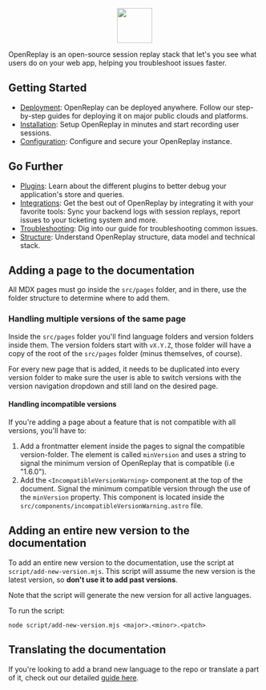 <p align="center">
  <a href="https://docs.openreplay.com">
    <img src="static/media/logo.png" height="70">
  </a>
</p>

OpenReplay is an open-source session replay stack that let's you see what users do on your web app, helping you troubleshoot issues faster.

## Getting Started
- [Deployment](https://docs.openreplay.com/deployment): OpenReplay can be deployed anywhere. Follow our step-by-step guides for deploying it on major public clouds and platforms.
- [Installation](https://docs.openreplay.com/installation/setup-or): Setup OpenReplay in minutes and start recording user sessions.
- [Configuration](https://docs.openreplay.com/configuration.md): Configure and secure your OpenReplay instance.

## Go Further
- [Plugins](https://docs.openreplay.com/plugins): Learn about the different plugins to better debug your application's store and queries.
- [Integrations](https://docs.openreplay.com/integrations): Get the best out of OpenReplay by integrating it with your favorite tools: Sync your backend logs with session replays, report issues to your ticketing system and more.
- [Troubleshooting](https://docs.openreplay.com/troubleshooting/session-recording-issues): Dig into our guide for troubleshooting common issues.
- [Structure](https://docs.openreplay.com/structure/exported-data): Understand OpenReplay structure, data model and technical stack.

## Adding a page to the documentation

All MDX pages must go inside the `src/pages` folder, and in there, use the folder structure to determine where to add them. 

### Handling multiple versions of the same page
Inside the `src/pages` folder you'll find language folders and version folders inside them. The version folders start with `vX.Y.Z`, those folder will have a copy of the root of the `src/pages` folder (minus themselves, of course).

For every new page that is added, it needs to be duplicated into every version folder to make sure the user is able to switch versions with the version navigation dropdown and still land on the desired page.

#### Handling incompatible versions
If you're adding a page about a feature that is not compatible with all versions, you'll have to:

1. Add a frontmatter element inside the pages to signal the compatible version-folder. The element is called `minVersion` and uses a string to signal the minimum version of OpenReplay that is compatible (i.e "1.6.0").
2. Add the `<IncompatibleVersionWarning>` component at the top of the document. Signal the minimum compatible version through the use of the `minVersion` property. This component is located inside the `src/components/incompatibleVersionWarning.astro` file.

## Adding an entire new version to the documentation
To add an entire new version to the documentation, use the script at `script/add-new-version.mjs`.
This script will assume the new version is the latest version, so **don't use it to add past versions**.

Note that the script will generate the new version for all active languages.

To run the script:

```
node script/add-new-version.mjs <major>.<minor>.<patch>
```


## Translating the documentation

If you're looking to add a brand new language to the repo or translate a part of it, check out our detailed [guide here](./TRANSLATING.md).
